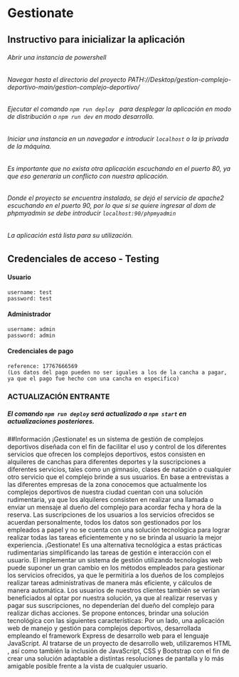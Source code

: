 # Gestionate
## Instructivo para inicializar la aplicación

###### Abrir una instancia de powershell
###### Navegar hasta el directorio del proyecto PATH://Desktop/gestion-complejo-deportivo-main/gestion-complejo-deportivo/
###### Ejecutar el comando ```npm run deploy ``` para desplegar la aplicación en modo de distribución o ```npm run dev``` en modo desarrollo.
###### Iniciar una instancia en un navegador e introducir ```localhost``` o la ip privada de la máquina.
###### Es importante que no exista otra aplicación escuchando en el puerto 80, ya que eso generaría un conflicto con nuestra aplicación.
###### Donde el proyecto se encuentra instalado, se dejó el servicio de apache2 escuchando en el puerto 90, por lo que si se quiere ingresar al dom de phpmyadmin se debe introducir ```localhost:90/phpmyadmin```
###### La aplicación está lista para su utilización.

## Credenciales de acceso - Testing
#### Usuario
	username: test
	password: test

#### Administrador
	username: admin
	password: admin
#### Credenciales de pago
	reference: 17767666569
	(Los datos del pago pueden no ser iguales a los de la cancha a pagar, ya que el pago fue hecho con una cancha en especifico)


### ACTUALIZACIÓN ENTRANTE
##### El comando ```npm run deploy``` será actualizado a ```npm start``` en actualizaciones posteriores.


##Información
¡Gestionate! es un sistema de gestión de complejos deportivos diseñada con el fin de facilitar el uso y control de los diferentes servicios que ofrecen los complejos deportivos, estos consisten en alquileres de canchas para diferentes deportes y la suscripciones a diferentes servicios, tales como un gimnasio, clases de natación o cualquier otro servicio que el complejo brinde a sus usuarios.
En base a entrevistas a las diferentes empresas de la zona conocemos que actualmente los complejos deportivos de nuestra ciudad cuentan con una solución rudimentaria, ya que los alquileres consisten en realizar una llamada o enviar un mensaje al dueño del complejo para acordar fecha y hora de la reserva. Las suscripciones de los usuarios a los servicios ofrecidos se acuerdan personalmente, todos los datos son gestionados por los empleados a papel y no se cuenta con una solución tecnológica para lograr realizar todas las tareas eficientemente y no se brinda al usuario la mejor experiencia.
¡Gestionate! Es una alternativa tecnológica a estas prácticas rudimentarias simplificando las tareas de gestión e interacción con el usuario. 
El implementar un sistema de gestión utilizando tecnologías web puede suponer un gran cambio en los métodos empleados para gestionar los servicios ofrecidos, ya que le permitiría a
los dueños de los complejos realizar tareas administrativas de manera más eficiente, y cálculos de manera automática.
Los usuarios de nuestros clientes también se verían beneficiados al optar por nuestra solución, ya que al realizar reservas y pagar sus suscripciones, no dependerían del dueño del complejo para realizar dichas acciones.
Se propone entonces, brindar una solución tecnológica con las siguientes características: 
Por un lado, una aplicación web de manejo y gestión para complejos deportivos, desarrollada empleando el framework Express de desarrollo web para el lenguaje JavaScript. Al tratarse de un proyecto de desarrollo web, utilizaremos HTML , así como también la inclusión de JavaScript, CSS y Bootstrap con el fin de crear una solución adaptable a distintas resoluciones de pantalla y lo más amigable posible frente a la vista de cualquier usuario.


